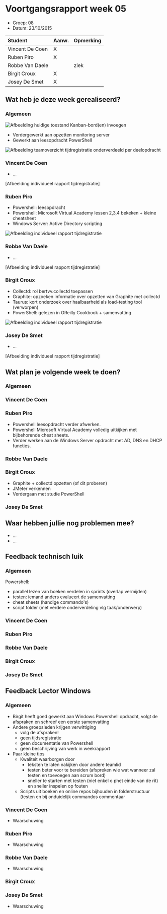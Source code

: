 # Voortgangsrapport week 05

* Groep: 08
* Datum: 23/10/2015

| Student  | Aanw. | Opmerking |
| :---     | :---  | :---      |
| Vincent De Coen |   X    |           |
| Ruben Piro |  X     |           |
| Robbe Van Daele |       |      ziek     |
| Birgit Croux |    X   |           |
| Josey De Smet |   X   |            |

## Wat heb je deze week gerealiseerd?

### Algemeen

![Afbeelding huidige toestand Kanban-bord(en) invoegen](/weekrapport/media/w05/kanbanteam.png "huboard team")

* Verdergewerkt aan opzetten monitoring server
* Gewerkt aan leesopdracht PowerShell

![Afbeelding teamoverzicht tijdregistratie onderverdeeld per deelopdracht](/weekrapport/media/w05/togglteam.png "toggl team")

### Vincent De Coen

* ...

[Afbeelding individueel rapport tijdregistratie]

### Ruben Piro

* Powershell: leesopdracht
* Powershell: Microsoft Virtual Academy lessen 2,3,4 bekeken + kleine cheatsheet
* Windows Server: Active Directory scripting

![Afbeelding individueel rapport tijdregistratie](/weekrapport/media/w05/week05Ruben.PNG "tijdregistratie individueel ruben")

### Robbe Van Daele

* ...

[Afbeelding individueel rapport tijdregistratie]

### Birgit Croux

* Collectd: rol bertvv.collectd toepassen
* Graphite: opzoeken informatie over opzetten van Graphite met collectd
* Taurus: kort onderzoek over haalbaarheid als load-testing tool (verworpen)
* PowerShell: gelezen in OReilly Cookbook + samenvatting

![Afbeelding individueel rapport tijdregistratie](/weekrapport/media/w05/togglbirgit.png "tijdregistratie individueel birgit")

### Josey De Smet

* ...

[Afbeelding individueel rapport tijdregistratie]


## Wat plan je volgende week te doen?

### Algemeen
### Vincent De Coen

### Ruben Piro
* Powershell leesopdracht verder afwerken.
* Powershell Microsoft Virtual Academy volledig uitkijken met bijbehorende cheat sheets.
* Verder werken aan de Windows Server opdracht met AD, DNS en DHCP functies.

### Robbe Van Daele

### Birgit Croux

* Graphite + collectd opzetten (of dit proberen)
* JMeter verkennen
* Verdergaan met studie PowerShell

### Josey De Smet

## Waar hebben jullie nog problemen mee?

* ...
* ...

## Feedback technisch luik

### Algemeen

Powershell:

* parallel lezen van boeken verdelen in sprints (overlap vermijden)
* testen: iemand anders evalueert de samenvatting
* cheat sheets (handige commando's)
* script folder (met verdere onderverdeling vlg taak/onderwerp)

### Vincent De Coen
### Ruben Piro
### Robbe Van Daele
### Birgit Croux
### Josey De Smet

## Feedback Lector Windows

### Algemeen
* Birgit heeft goed gewerkt aan Windows Powershell opdracht, volgt de afspraken en schreef een eerste samenvatting
* Andere groepsleden krijgen verwittiging
  - volg de afspraken!
  - geen tijdsregistratie
  - geen documentatie van Powershell
  - geen beschrijving van werk in weekrapport
* Paar kleine tips
  - Kwaliteit waarborgen door 
    - teksten te laten nakijken door andere teamlid
    - testen beter voor te bereiden (afspreken wie wat wanneer zal testen en toevoegen aan scrum bord)
    - sneller te starten met testen (niet enkel o phet einde van de rit) en sneller inspelen op fouten
  - Scripts uit boeken en online repos bijhouden in folderstructuur (testen en bij onduidelijk commandos commentaar
### Vincent De Coen
* Waarschuwing
### Ruben Piro
* Waarschuwing
### Robbe Van Daele
* Waarschuwing
### Birgit Croux
### Josey De Smet
* Waarschuwing
